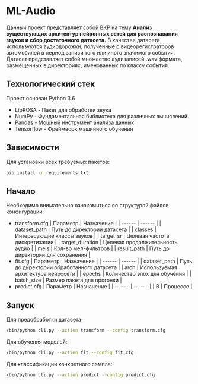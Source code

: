 # ML-Audio
Данный проект представляет собой ВКР на тему __Анализ существующих архитектур нейронных сетей для распознавания звуков и сбор достаточного датасета.__
В качестве датасета используются аудиодорожки, полученные с видеорегистраторов автомобилей в период записи того или иного значимого события.
Датасет представляет собой множество аудизаписей .wav формата, размещенных в директориях, именованных по классу события.

## Технологический стек
Проект основан Python 3.6
- LibROSA - Пакет для обработки звука
- NumPy - Фундаментальная библиотека для различных вычислений.
- Pandas - Мощный инструмент анализа данных
- Tensorflow - Фреймворк машинного обучения


## Зависимости
Для установки всех требуемых пакетов:
```sh
pip install -r requirements.txt
```

## Начало
Необходимо внимательно ознакомиться со структурой файлов конфигурации:
- transform.cfg
    | Параметр | Назначение |
    | ------ | ------ |
    | dataset_path | Путь до директории датасета |
    | classes | Интересующие классы звуков |
    | target_sr | Целевая частота дискретизации |
    | target_duration | Целевая продолжительность аудио |
    | mels | Кол-во мел-фильтров |
    | result_path | Путь до директории для сохранения |
- fit.cfg
    | Параметр | Назначение |
    | ------ | ------ |
    | dataset_path | Путь до директории обработанного датасета |
    | arch | Используемая архитектура нейросети |
    | epochs | Количество эпох для обучения |
    | batch_size | Размер пакета для прогонки |
- predict.cfg
    | Параметр | Назначение |
    | ------ | ------ |
    | В | Процессе |

## Запуск
Для предобработки датасета:
```sh
/bin/python cli.py --action transform --config transform.cfg
```

Для обучения моделей:
```sh
/bin/python cli.py --action fit --config fit.cfg
```

Для классификации конкретного сэмпла:
```sh
/bin/python cli.py --action predict --config predict.cfg
```
   [@tjholowaychuk]: <http://twitter.com/tjholowaychuk>
   [express]: <http://expressjs.com>
   [AngularJS]: <http://angularjs.org>
   [Gulp]: <http://gulpjs.com>

